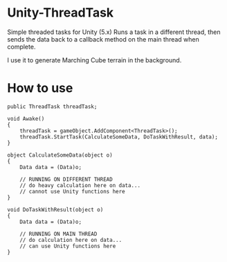 # Unity-ThreadTask
Simple threaded tasks for Unity (5.x)
Runs a task in a different thread, then sends the data back to a callback method on the main thread when complete.

I use it to generate Marching Cube terrain in the background.

# How to use

	public ThreadTask threadTask;
	
	void Awake()
    {
		threadTask = gameObject.AddComponent<ThreadTask>();
		threadTask.StartTask(CalculateSomeData, DoTaskWithResult, data);
	}

	object CalculateSomeData(object o)
	{
		Data data = (Data)o;
		
		// RUNNING ON DIFFERENT THREAD
		// do heavy calculation here on data...
		// cannot use Unity functions here
	}

	void DoTaskWithResult(object o)
	{
		Data data = (Data)o;

		// RUNNING ON MAIN THREAD
		// do calculation here on data...
		// can use Unity functions here
	}
